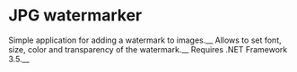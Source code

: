 # JPG watermarker
Simple application for adding a watermark to images.__
Allows to set font, size, color and transparency of the watermark.__
Requires .NET Framework 3.5.__
